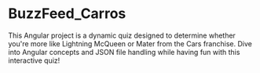 # BuzzFeed_Carros
This Angular project is a dynamic quiz designed to determine whether you're more like Lightning McQueen or Mater from the Cars franchise. Dive into Angular concepts and JSON file handling while having fun with this interactive quiz!
